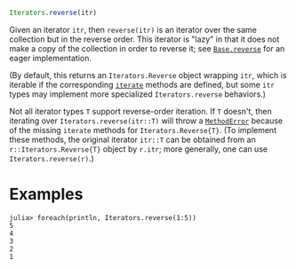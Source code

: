```julia
Iterators.reverse(itr)
```

Given an iterator `itr`, then `reverse(itr)` is an iterator over the same collection but in the reverse order. This iterator is "lazy" in that it does not make a copy of the collection in order to reverse it; see [`Base.reverse`](@ref) for an eager implementation.

(By default, this returns an `Iterators.Reverse` object wrapping `itr`, which is iterable if the corresponding [`iterate`](@ref) methods are defined, but some `itr` types may implement more specialized `Iterators.reverse` behaviors.)

Not all iterator types `T` support reverse-order iteration.  If `T` doesn't, then iterating over `Iterators.reverse(itr::T)` will throw a [`MethodError`](@ref) because of the missing `iterate` methods for `Iterators.Reverse{T}`. (To implement these methods, the original iterator `itr::T` can be obtained from an `r::Iterators.Reverse{T}` object by `r.itr`; more generally, one can use `Iterators.reverse(r)`.)

# Examples

```jldoctest
julia> foreach(println, Iterators.reverse(1:5))
5
4
3
2
1
```
